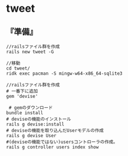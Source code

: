 # tweet

## 『準備』
```:コマンドプロンプト
//railsファイル群を作成
rails new tweet -G

//移動
cd tweet/
ridk exec pacman -S mingw-w64-x86_64-sqlite3
```

```:Gemfile
//railsファイル群を作成
# 一番下に追加
gem 'devise'
```

```:コマンドプロンプト
 # gemのダウンロード
bundle install
# deviseの機能のインストール
rails g devise:install
# deviseの機能を取り込んだUserモデルの作成
rails g devise User
#(deviseの機能ではない)usersコントローラの作成。
rails g controller users index show
```